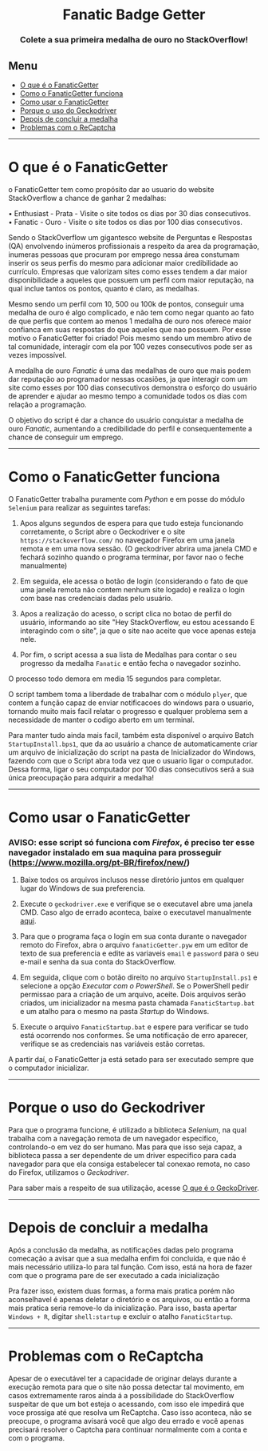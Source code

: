 <!-- FANATIC BADGE GETTER (AmauterProjects) -->

<h1 style="text-align: center;">Fanatic Badge Getter</h1>
<h3 style="text-align: center;">Colete a sua primeira medalha de ouro no StackOverflow!</h3>

## Menu

* [O que é o FanaticGetter](#o-que-é-o-fanaticgetter)
* [Como o FanaticGetter funciona](#como-o-fanaticgetter-funciona)
* [Como usar o FanaticGetter](#como-usar-o-fanaticgetter)
* [Porque o uso do Geckodriver](#porque-o-uso-do-geckodriver)
* [Depois de concluir a medalha](#depois-de-concluir-a-medalha)
* [Problemas com o ReCaptcha](#problemas-com-o-recaptcha)

<hr>

# O que é o FanaticGetter

o FanaticGetter tem como propósito dar ao usuario do website StackOverflow a chance de ganhar 2 medalhas:

• Enthusiast - Prata - Visite o site todos os dias por 30 dias consecutivos.<br>
• Fanatic - Ouro -  Visite o site todos os dias por 100 dias consecutivos.

Sendo o StackOverflow um gigantesco website de Perguntas e Respostas (QA) envolvendo inúmeros profissionais a respeito da area da programação, inumeras pessoas que procuram por emprego nessa área constumam inserir os seus perfis do mesmo para adicionar maior credibilidade ao currículo. Empresas que valorizam sites como esses tendem a dar maior disponibilidade a aqueles que possuem um perfil com maior reputação, na qual inclue tantos os pontos, quanto é claro, as medalhas.

Mesmo sendo um perfil com 10, 500 ou 100k de pontos, conseguir uma medalha de ouro é algo complicado, e não tem como negar quanto ao fato de que perfis que contem ao menos 1 medalha de ouro nos oferece maior confianca em suas respostas do que aqueles que nao possuem. Por esse motivo o FanaticGetter foi criado! Pois mesmo sendo um membro ativo de tal comunidade, interagir com ela por 100 vezes consecutivos pode ser as vezes impossível.

A medalha de ouro *Fanatic* é uma das medalhas de ouro que mais podem dar reputação ao programador nessas ocasiões, ja que interagir com um site como esses por 100 dias consecutivos demonstra o esforço do usuário de aprender e ajudar ao mesmo tempo a comunidade todos os dias com relação a programação.

O objetivo do script é dar a chance do usuário conquistar a medalha de ouro *Fanatic*, aumentando a credibilidade do perfil e consequentemente a chance de conseguir um emprego.

<hr>

# Como o FanaticGetter funciona

O FanaticGetter trabalha puramente com *Python* e em posse do módulo `Selenium` para realizar as seguintes tarefas:

1. Apos alguns segundos de espera para que tudo esteja funcionando corretamente, o Script abre o Geckodriver e o site `https://stackoverflow.com/` no navegador Firefox em uma janela remota e em uma nova sessão. (O geckodriver abrira uma janela CMD e fechará sozinho quando o programa terminar, por favor nao o feche manualmente)

2. Em seguida, ele acessa o botão de login (considerando o fato de que uma janela remota não contem nenhum site logado) e realiza o login com base nas credenciais dadas pelo usuário.

3. Apos a realização do acesso, o script clica no botao de perfil do usuário, informando ao site "Hey StackOverflow, eu estou acessando E interagindo com o site", ja que o site nao aceite que voce apenas esteja nele.

4. Por fim, o script acessa a sua lista de Medalhas para contar o seu progresso da medalha `Fanatic` e então fecha o navegador sozinho.

O processo todo demora em media 15 segundos para completar.

O script tambem toma a liberdade de trabalhar com o módulo `plyer`, que contem a função capaz de enviar notificacoes do windows para o usuario, tornando muito mais facil relatar o progresso e qualquer problema sem a necessidade de manter o codigo aberto em um terminal.

Para manter tudo ainda mais facil, também esta disponível o arquivo Batch `StartupInstall.bps1`, que da ao usuário a chance de automaticamente criar um arquivo de inicialização do script na pasta de Inicializador do Windows, fazendo com que o Script abra toda vez que o usuario ligar o computador. Dessa forma, ligar o seu computador por 100 dias consecutivos será a sua única preocupação para adquirir a medalha!

<hr>

# Como usar o FanaticGetter

### AVISO: esse script só funciona com *Firefox*, é preciso ter esse navegador instalado em sua maquina para prosseguir (https://www.mozilla.org/pt-BR/firefox/new/)


1. Baixe todos os arquivos inclusos nesse diretório juntos em qualquer lugar do Windows de sua preferencia.

2. Execute o `geckodriver.exe` e verifique se o executavel abre uma janela CMD. Caso algo de errado aconteca, baixe o executavel manualmente [aqui](https://github.com/mozilla/geckodriver/releases).

3. Para que o programa faça o login em sua conta durante o navegador remoto do Firefox, abra o arquivo `fanaticGetter.pyw` em um editor de texto de sua preferencia e edite as variaveis `email` e `password` para o seu e-mail e senha da sua conta do StackOverflow.

4. Em seguida, clique com o botão direito no arquivo `StartupInstall.ps1` e selecione a opção *Executar com o PowerShell*. Se o PowerShell pedir permissao para a criação de um arquivo, aceite. Dois arquivos serão criados, um inicializador na mesma pasta chamada `FanaticStartup.bat` e um atalho para o mesmo na pasta *Startup* do Windows.
 
5. Execute o arquivo `FanaticStartup.bat` e espere para verificar se tudo está ocorrendo nos conformes. Se uma notificação de erro aparecer, verifique se as credenciais nas variáveis estão corretas.

A partir daí, o FanaticGetter ja está setado para ser executado sempre que o computador inicializar.

<hr>

# Porque o uso do Geckodriver

Para que o programa funcione, é utilizado a biblioteca *Selenium*, na qual trabalha com a navegação remota de um navegador especifico, controlando-o em vez do ser humano. Mas para que isso seja capaz, a biblioteca passa a ser dependente de um driver especifico para cada navegador para que ela consiga estabelecer tal conexao remota, no caso do Firefox, utilizamos o *Geckodriver*.

Para saber mais a respeito de sua utilização, acesse [O que é o GeckoDriver](https://www.softwaretestinghelp.com/geckodriver-selenium-tutorial/#What_is_GeckoDriver).

<hr>

# Depois de concluir a medalha

Após a conclusão da medalha, as notificações dadas pelo programa comecação a avisar que a sua medalha enfim foi concluída, e que não é mais necessário utiliza-lo para tal função. Com isso, está na hora de fazer com que o programa pare de ser executado a cada inicialização

Pra fazer isso, existem duas formas, a forma mais pratica porém não aconselhavel é apenas deletar o diretório e os arquivos, ou então a forma mais pratica seria remove-lo da inicialização. Para isso, basta apertar `Windows + R`, digitar `shell:startup` e excluir o atalho `FanaticStartup`.

<hr>

# Problemas com o ReCaptcha

Apesar de o executável ter a capacidade de originar delays durante a execução remota para que o site não possa detectar tal movimento, em casos extremamente raros ainda á a possibilidade do StackOverflow suspeitar de que um bot esteja o acessando, com isso ele impedirá que voce prossiga até que resolva um ReCaptcha. Caso isso aconteca, não se preocupe, o programa avisará você que algo deu errado e você apenas precisará resolver o Captcha para continuar normalmente com a conta e com o programa.